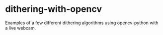 # dithering-with-opencv
Examples of a few different dithering algorithms using opencv-python with a live webcam.
